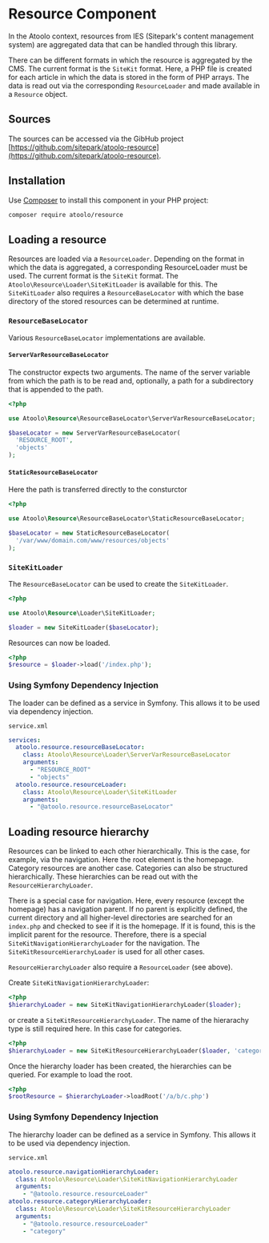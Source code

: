 # Resource Component

In the Atoolo context, resources from IES (Sitepark's content management system) are aggregated data that can be handled through this library.

There can be different formats in which the resource is aggregated by the CMS. The current format is the `SiteKit` format. Here, a PHP file is created for each article in which the data is stored in the form of PHP arrays. The data is read out via the corresponding `ResourceLoader` and made available in a `Resource` object.

## Sources

The sources can be accessed via the GibHub project [https://github.com/sitepark/atoolo-resource](https://github.com/sitepark/atoolo-resource).

## Installation

Use [Composer](https://getcomposer.org/) to install this component in your PHP project:

```sh
composer require atoolo/resource
```

## Loading a resource

Resources are loaded via a `ResourceLoader`. Depending on the format in which the data is aggregated, a corresponding ResourceLoader must be used. The current format is the `SiteKit` format. The `Atoolo\Resource\Loader\SiteKitLoader` is available for this. The `SiteKitLoader` also requires a `ResourceBaseLocator` with which the base directory of the stored resources can be determined at runtime.

### `ResourceBaseLocator`

Various `ResourceBaseLocator` implementations are available.

#### `ServerVarResourceBaseLocator`

The constructor expects two arguments. The name of the server variable from which the path is to be read and, optionally, a path for a subdirectory that is appended to the path.

```php
<?php

use Atoolo\Resource\ResourceBaseLocator\ServerVarResourceBaseLocator;

$baseLocator = new ServerVarResourceBaseLocator(
  'RESOURCE_ROOT',
  'objects'
);
```

#### `StaticResourceBaseLocator`

Here the path is transferred directly to the consturctor

```php
<?php

use Atoolo\Resource\ResourceBaseLocator\StaticResourceBaseLocator;

$baseLocator = new StaticResourceBaseLocator(
  '/var/www/domain.com/www/resources/objects'
);
```

### `SiteKitLoader`

The `ResourceBaseLocator` can be used to create the `SiteKitLoader`.

```php
<?php

use Atoolo\Resource\Loader\SiteKitLoader;

$loader = new SiteKitLoader($baseLocator);
```

Resources can now be loaded.

```php
<?php
$resource = $loader->load('/index.php');
```

### Using Symfony Dependency Injection

The loader can be defined as a service in Symfony. This allows it to be used via dependency injection.

`service.xml`

```yaml
services:
  atoolo.resource.resourceBaseLocator:
    class: Atoolo\Resource\Loader\ServerVarResourceBaseLocator
    arguments:
      - "RESOURCE_ROOT"
      - "objects"
  atoolo.resource.resourceLoader:
    class: Atoolo\Resource\Loader\SiteKitLoader
    arguments:
      - "@atoolo.resource.resourceBaseLocator"
```

## Loading resource hierarchy

Resources can be linked to each other hierarchically. This is the case, for example, via the navigation. Here the root element is the homepage. Category resources are another case. Categories can also be structured hierarchically. These hierarchies can be read out with the `ResourceHierarchyLoader`.

There is a special case for navigation. Here, every resource (except the homepage) has a navigation parent. If no parent is explicitly defined, the current directory and all higher-level directories are searched for an `index.php` and checked to see if it is the homepage. If it is found, this is the implicit parent for the resource. Therefore, there is a special `SiteKitNavigationHierarchyLoader` for the navigation. The `SiteKitResourceHierarchyLoader` is used for all other cases.

`ResourceHierarchyLoader` also require a `ResourceLoader` (see above).

Create `SiteKitNavigationHierarchyLoader`:

```php
<?php
$hierarchyLoader = new SiteKitNavigationHierarchyLoader($loader);
```

or create a `SiteKitResourceHierarchyLoader`. The name of the hierarachy type is still required here. In this case for categories.

```php
<?php
$hierarchyLoader = new SiteKitResourceHierarchyLoader($loader, 'category');
```

Once the hierarchy loader has been created, the hierarchies can be queried. For example to load the root.

```php
<?php
$rootResource = $hierarchyLoader->loadRoot('/a/b/c.php')
```

### Using Symfony Dependency Injection

The hierarchy loader can be defined as a service in Symfony. This allows it to be used via dependency injection.

`service.xml`

```yaml
atoolo.resource.navigationHierarchyLoader:
  class: Atoolo\Resource\Loader\SiteKitNavigationHierarchyLoader
  arguments:
    - "@atoolo.resource.resourceLoader"
atoolo.resource.categoryHierarchyLoader:
  class: Atoolo\Resource\Loader\SiteKitResourceHierarchyLoader
  arguments:
    - "@atoolo.resource.resourceLoader"
    - "category"
```
